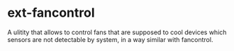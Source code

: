 # ext-fancontrol
A ulitity that allows to control fans that are supposed to cool devices which sensors are not detectable by system, in a way similar with fancontrol.
